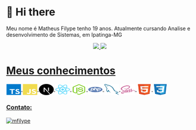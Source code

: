 # 👋 Hi there
 
Meu nome é Matheus Filype tenho 19 anos.
Atualmente cursando Analise e desenvolvimento de Sistemas, em Ipatinga-MG

<div align="center">
  <a href="https://github.com/Santosl2">
  <img height="170em" src="https://github-readme-stats.vercel.app/api?username=santosl2&show_icons=true&theme=dracula&include_all_commits=true&count_private=true"/>
  <img height="170em" src="https://github-readme-stats.vercel.app/api/top-langs/?username=Santosl2&layout=compact&langs_count=7&theme=dracula"/>
  
</div>

# Meus conhecimentos

<div style="display: inline_block">
   <img align="center" alt="Santos-Ts" title="Typescript" height="30" width="40" src="https://raw.githubusercontent.com/devicons/devicon/master/icons/typescript/typescript-plain.svg">
  <img align="center" alt="Santos-Js" title="Javascript" height="30" width="40" src="https://raw.githubusercontent.com/devicons/devicon/master/icons/javascript/javascript-plain.svg">
   <img align="center" alt="Santos-sass" title="NextJS" height="30" width="40" src="https://github.com/devicons/devicon/blob/master/icons/nextjs/nextjs-original.svg">
  <img align="center" alt="Santos-React" title="React JS" height="30" width="40" src="https://raw.githubusercontent.com/devicons/devicon/master/icons/react/react-original.svg">
  <img align="center" alt="Santos-node" title="Node JS" height="30" width="40" src="https://raw.githubusercontent.com/devicons/devicon/master/icons/nodejs/nodejs-original.svg">
  <img align="center" alt="Santos-PHP" title="PHP" height="30" width="40" src="https://raw.githubusercontent.com/devicons/devicon/master/icons/php/php-plain.svg">
  <img align="center" alt="Santos-mysql" title="MySQL" height="30" width="40" src="https://raw.githubusercontent.com/devicons/devicon/master/icons/mysql/mysql-original.svg">

   <img align="center" alt="Santos-sass" title="Sass" height="30" width="40" src="https://raw.githubusercontent.com/devicons/devicon/master/icons/sass/sass-original.svg">
  <img align="center" alt="Santos-HTML" title="HTML 5" height="30" width="40" src="https://raw.githubusercontent.com/devicons/devicon/master/icons/html5/html5-original.svg">
  <img align="center" alt="Santos-CSS" title="CSS 3" height="30" width="40" src="https://raw.githubusercontent.com/devicons/devicon/master/icons/css3/css3-original.svg">
</div>

### Contato:
 
<p align="left">
<a href="https://linkedin.com/in/mfilype" target="blank"><img align="center" src="https://raw.githubusercontent.com/rahuldkjain/github-profile-readme-generator/master/src/images/icons/Social/linked-in-alt.svg" alt="mfilype" height="30" width="40" /></a>
</p>
